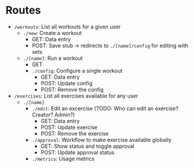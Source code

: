 # Routes

* `/workouts`: List all workouts for a given user
	* `./new`: Create a workout
		* GET: Data entry
		* POST: Save stub -> redirects to `./[name]/config` for editing with sets
	* `./[name]`: Run a workout
		* GET
		* `./config`: Configure a single workout
			* GET: Data entry
			* POST: Update config
			* POST: Remove the config
* `/exercises`: List all exercises available for any user
	* `./[name]`
		* `./edit`: Edit an excercise (TODO: Who can edit an exercise? Creator? Admin?)
			* GET: Data entry
			* POST: Update exercise
			* POST: Remove the exercise
		* `./approval`: Workflow to make exercise available globally
			* GET: Show status and toggle approval
			* POST: Update approval status
		* `./metrics`: Usage metrics